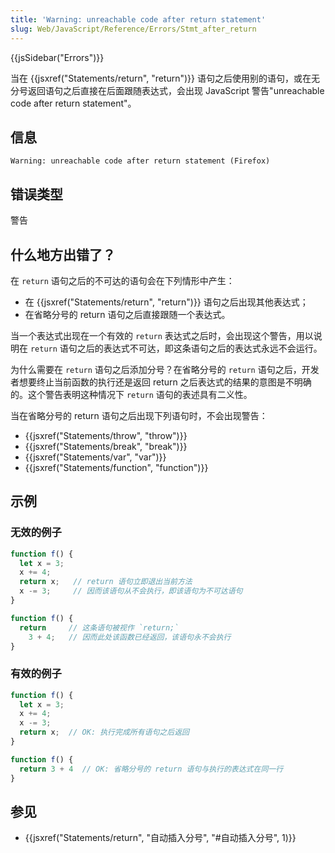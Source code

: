 ```yaml
---
title: 'Warning: unreachable code after return statement'
slug: Web/JavaScript/Reference/Errors/Stmt_after_return
---
```


{{jsSidebar("Errors")}}

当在 {{jsxref("Statements/return", "return")}} 语句之后使用别的语句，或在无分号返回语句之后直接在后面跟随表达式，会出现 JavaScript 警告"unreachable code after return statement"。

## 信息

```
Warning: unreachable code after return statement (Firefox)
```

## 错误类型

警告

## 什么地方出错了？

在 `return` 语句之后的不可达的语句会在下列情形中产生：

- 在 {{jsxref("Statements/return", "return")}} 语句之后出现其他表达式；
- 在省略分号的 return 语句之后直接跟随一个表达式。

当一个表达式出现在一个有效的 `return` 表达式之后时，会出现这个警告，用以说明在 `return` 语句之后的表达式不可达，即这条语句之后的表达式永远不会运行。

为什么需要在 `return` 语句之后添加分号？在省略分号的 `return` 语句之后，开发者想要终止当前函数的执行还是返回 return 之后表达式的结果的意图是不明确的。这个警告表明这种情况下 `return` 语句的表述具有二义性。

当在省略分号的 return 语句之后出现下列语句时，不会出现警告：

- {{jsxref("Statements/throw", "throw")}}
- {{jsxref("Statements/break", "break")}}
- {{jsxref("Statements/var", "var")}}
- {{jsxref("Statements/function", "function")}}

## 示例

### 无效的例子

```js example-bad
function f() {
  let x = 3;
  x += 4;
  return x;   // return 语句立即退出当前方法
  x -= 3;     // 因而该语句从不会执行，即该语句为不可达语句
}

function f() {
  return     // 这条语句被视作 `return;`
    3 + 4;   // 因而此处该函数已经返回，该语句永不会执行
}
```

### 有效的例子

```js example-good
function f() {
  let x = 3;
  x += 4;
  x -= 3;
  return x;  // OK: 执行完成所有语句之后返回
}

function f() {
  return 3 + 4  // OK: 省略分号的 return 语句与执行的表达式在同一行
}
```

## 参见

- {{jsxref("Statements/return", "自动插入分号", "#自动插入分号", 1)}}
